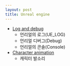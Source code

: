```yaml
---
layout: post
title: Unreal engine
---
```


* [Log and debug](/posts_unreal_engine/Log-Debug-Console)
    - 언리얼의 로그(UE_LOG)
    - 언리얼 디버그(Debug)
    - 언리얼의 콘솔(Console)
* [Character animation](/posts_unreal_engine/CharacterAnimation)
    - 캐릭터 발소리